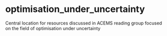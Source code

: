# optimisation_under_uncertainty
Central location for resources discussed in ACEMS reading group focused on the field of optimisation under uncertainty
